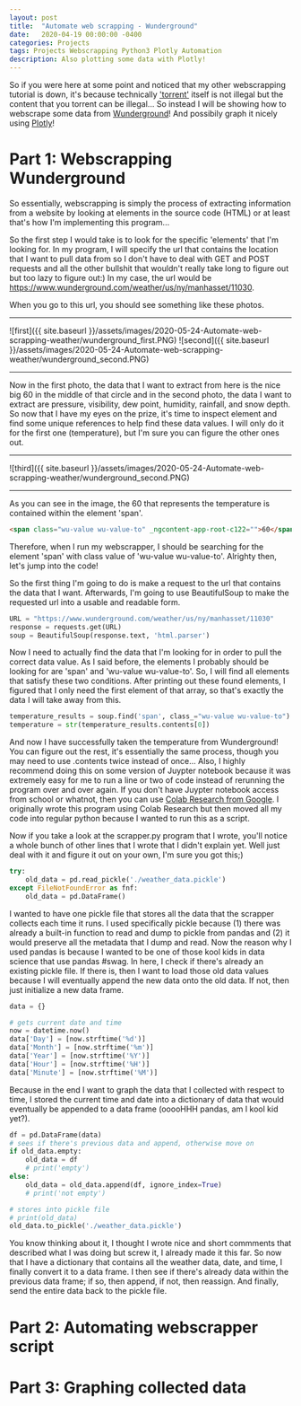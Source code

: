 ```yaml
---
layout: post
title:  "Automate web scrapping - Wunderground"
date:   2020-04-19 00:00:00 -0400
categories: Projects
tags: Projects Webscrapping Python3 Plotly Automation
description: Also plotting some data with Plotly! 
---
```

So if you were here at some point and noticed that my other webscrapping tutorial is down, it's because technically ['torrent'] itself is not illegal 
but the content that you torrent can be illegal... So instead I will be showing how to webscrape some data from [Wunderground]! And possibily graph it
nicely using [Plotly]!

# Part 1: Webscrapping Wunderground

So essentially, webscrapping is simply the process of extracting information from a website by looking at elements in the source code (HTML) or at least 
that's how I'm implementing this program... 

So the first step I would take is to look for the specific 'elements' that I'm looking for. In my program, I will specify the url that contains the location that I
want to pull data from so I don't have to deal with GET and POST requests and all the other bullshit that wouldn't really take long to figure out but too lazy to 
figure out:) In my case, the url would be https://www.wunderground.com/weather/us/ny/manhasset/11030. 

When you go to this url, you should see something like these photos. 

-----

![first]({{ site.baseurl }}/assets/images/2020-05-24-Automate-web-scrapping-weather/wunderground_first.PNG)
![second]({{ site.baseurl }}/assets/images/2020-05-24-Automate-web-scrapping-weather/wunderground_second.PNG)

-----

Now in the first photo, the data that I want to extract from here is the nice big 60 in the middle of that circle and in the second photo, the data I want to 
extract are pressure, visibility, dew point, humidity, rainfall, and snow depth. So now that I have my eyes on the prize, it's time to inspect element and find 
some unique references to help find these data values. I will only do it for the first one (temperature), but I'm sure you can figure the other ones out. 

-----

![third]({{ site.baseurl }}/assets/images/2020-05-24-Automate-web-scrapping-weather/wunderground_second.PNG)

-----

As you can see in the image, the 60 that represents the temperature is contained within the element 'span'. 

```html
<span class="wu-value wu-value-to" _ngcontent-app-root-c122="">60</span>
```

Therefore, when I run my webscrapper, I should be searching for the element 'span' with class value of 'wu-value wu-value-to'. Alrighty then, let's jump into the code!

So the first thing I'm going to do is make a request to the url that contains the data that I want. Afterwards, I'm going to use BeautifulSoup to make the requested url 
into a usable and readable form. 

```python
URL = "https://www.wunderground.com/weather/us/ny/manhasset/11030"
response = requests.get(URL)
soup = BeautifulSoup(response.text, 'html.parser')
```

Now I need to actually find the data that I'm looking for in order to pull the correct data value. As I said before, the elements I probably should be looking for are 
'span' and 'wu-value wu-value-to'. So, I will find all elements that satisfy these two conditions. After printing out these found elements, I figured that I only need 
the first element of that array, so that's exactly the data I will take away from this. 

```python
temperature_results = soup.find('span', class_="wu-value wu-value-to")
temperature = str(temperature_results.contents[0])
```

And now I have successfully taken the temperature from Wunderground! You can figure out the rest, it's essentially the same process, though you may need to use .contents
twice instead of once... Also, I highly recommend doing this on some version of Juypter notebook because it was extremely easy for me to run a line or two of code instead of
rerunning the program over and over again. If you don't have Juypter notebook access from school or whatnot, then you can use [Colab Research from Google]. I originally wrote
this program using Colab Research but then moved all my code into regular python because I wanted to run this as a script. 

Now if you take a look at the scrapper.py program that I wrote, you'll notice a whole bunch of other lines that I wrote that I didn't explain yet. Well just deal with it and 
figure it out on your own, I'm sure you got this;)

```python
try:
    old_data = pd.read_pickle('./weather_data.pickle')
except FileNotFoundError as fnf:
    old_data = pd.DataFrame()
```

I wanted to have one pickle file that stores all the data that the scrapper collects each time it runs. I used specifically pickle because (1) there was already a built-in 
function to read and dump to pickle from pandas and (2) it would preserve all the metadata that I dump and read. Now the reason why I used pandas is because I wanted to be 
one of those kool kids in data science that use pandas #swag. In here, I check if there's already an existing pickle file. If there is, then I want to load those old data 
values because I will eventually append the new data onto the old data. If not, then just initialize a new data frame. 

```python
data = {}

# gets current date and time
now = datetime.now()
data['Day'] = [now.strftime('%d')]
data['Month'] = [now.strftime('%m')]
data['Year'] = [now.strftime('%Y')]
data['Hour'] = [now.strftime('%H')]
data['Minute'] = [now.strftime('%M')]
```

Because in the end I want to graph the data that I collected with respect to time, I stored the current time and date into a dictionary of data that would eventually 
be appended to a data frame (ooooHHH pandas, am I kool kid yet?). 

```python
df = pd.DataFrame(data)
# sees if there's previous data and append, otherwise move on
if old_data.empty:
    old_data = df
    # print('empty')
else:
    old_data = old_data.append(df, ignore_index=True)
    # print('not empty')

# stores into pickle file
# print(old_data)
old_data.to_pickle('./weather_data.pickle')
```

You know thinking about it, I thought I wrote nice and short commments that described what I was doing but screw it, I already made it this far. So now that I have 
a dictionary that contains all the weather data, date, and time, I finally convert it to a data frame. I then see if there's already data within the previous data frame; 
if so, then append, if not, then reassign. And finally, send the entire data back to the pickle file. 

# Part 2: Automating webscrapper script

# Part 3: Graphing collected data











['torrent']: (https://en.wikipedia.org/wiki/BitTorrent)
[Wunderground]: (https://www.wunderground.com/)
[Plotly]: (https://plotly.com/)
[Colab Research from Google]: (https://colab.research.google.com/notebooks/intro.ipynb)